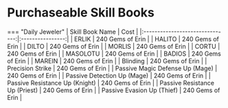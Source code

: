 # Purchaseable Skill Books

=== "Daily Jeweler"
    |         Skill Book Name         |       Cost       |
    |:-------------------------------:|:----------------:|
    |              ERLIK              | 240 Gems of Erin |
    |              HALITO             | 240 Gems of Erin |
    |              DILTO              | 240 Gems of Erin |
    |              MORLIS             | 240 Gems of Erin |
    |              CORTU              | 240 Gems of Erin |
    |             MASOLOTU            | 240 Gems of Erin |
    |              BADIOS             | 240 Gems of Erin |
    |              MAREIN             | 240 Gems of Erin |
    |             Blinding            | 240 Gems of Erin |
    |         Precision Strike        | 240 Gems of Erin |
    | Passive Magic Defense Up (Mage) | 240 Gems of Erin |
    |   Passive Detection Up (Mage)   | 240 Gems of Erin |
    |  Passive Resistance Up (Knight) | 240 Gems of Erin |
    |  Passive Resistance Up (Priest) | 240 Gems of Erin |
    |    Passive Evasion Up (Thief)   | 240 Gems of Erin |